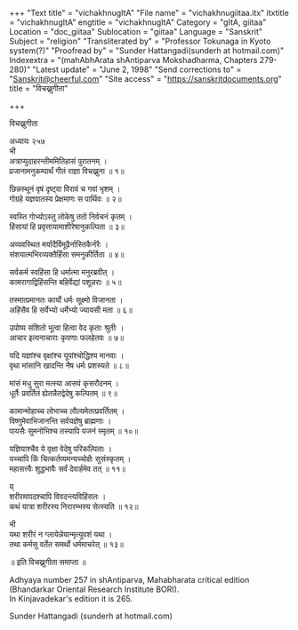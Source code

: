 +++
"Text title" = "vichakhnugItA"
"File name" = "vichakhnugiitaa.itx"
itxtitle = "vichakhnugItA"
engtitle = "vichakhnugItA"
Category = "gItA, giitaa"
Location = "doc_giitaa"
Sublocation = "giitaa"
Language = "Sanskrit"
Subject = "religion"
"Transliterated by" = "Professor Tokunaga in Kyoto system(?)"
"Proofread by" = "Sunder Hattangadi(sunderh at hotmail.com)"
Indexextra = "(mahAbhArata shAntiparva Mokshadharma, Chapters 279-280)"
"Latest update" = "June 2, 1998"
"Send corrections to" = "Sanskrit@cheerful.com"
"Site access" = "https://sanskritdocuments.org"
title = "विचख्नुगीता"

+++
  
 विचख्नुगीता   
  
 अध्यायः २५७  
 भी  
अत्राप्युदाहरन्तीममितिहासं पुरातनम् ।  
प्रजानामनुकम्पार्थं गीतं राज्ञा विचख्नुना ॥ १॥  
  
छिन्नस्थूनं वृषं दृष्ट्वा विरावं च गवां भृशम् ।  
गोग्रहे यज्ञवातस्य प्रेक्षमाणः स पार्थिवः ॥ २॥  
  
स्वस्ति गोभ्योऽस्तु लोकेषु ततो निर्वचनं कृतम् ।  
हिंसायां हि प्रवृत्तायामाशीरेषानुकल्पिता ॥ ३॥  
  
अव्यवस्थित मर्यादैर्विमूढैर्नास्तिकैर्नरैः ।  
संशयात्मभिरव्यक्तैर्हिंसा समनुकीर्तिता ॥ ४॥  
  
सर्वकर्म स्वहिंसा हि धर्मात्मा मनुरब्रवीत् ।  
कामरागाद्विहिंसन्ति बहिर्वेद्यां पशून्नराः ॥ ५॥  
  
तस्मात्प्रमानतः कार्यो धर्मः सूक्ष्मो विजानता ।  
अहिंसैव हि सर्वेभ्यो धर्मेभ्यो ज्यायसी मता ॥ ६॥  
  
उपोष्य संशितो भूत्वा हित्वा वेद कृताः श्रुतीः ।  
आचार इत्यनाचाराः कृपणाः फलहेतवः ॥ ७॥  
  
यदि यज्ञांश्च वृक्षांश्च यूपांश्चोद्धिश्य मानवाः ।  
वृथा मांसानि खादन्ति नैष धर्मः प्रशस्यते ॥ ८॥  
  
मांसं मधु सुरा मत्स्या आसवं कृसरौदनम् ।  
धूर्तैः प्रवर्तितं ह्येतन्नैतद्वेदेषु कल्पितम् ॥ ९॥  
  
कामान्मोहाच्च लोभाच्च लौल्यमेतत्प्रवर्तितम् ।  
विष्णुमेवाभिजानन्ति सर्वयज्ञेषु ब्राह्मणाः ।  
पायसैः सुमनोभिश्च तस्यापि यजनं स्मृतम् ॥ १०॥  
  
यज्ञियाश्चैव ये वृक्षा वेदेषु परिकल्पिताः ।  
यच्चापि किं चित्कर्तव्यमन्यच्चोक्षैः सुसंस्कृतम् ।  
महासत्त्वैः शुद्धभावैः सर्वं देवार्हमेव तत् ॥ ११॥  
  
 य्  
शरीरमापदश्चापि विवदन्त्यविहिंसतः ।  
कथं यात्रा शरीरस्य निरारम्भस्य सेत्स्यति ॥ १२॥  
  
 भी  
यथा शरीरं न ग्लायेन्नेयान्मृत्युवशं यथा ।  
तथा कर्मसु वर्तेत समर्थो धर्ममाचरेत् ॥ १३॥  
  
॥ इति विचख्नुगीता समाप्ता ॥  
  
  
  
Adhyaya number 257 in shAntiparva, Mahabharata critical edition  
(Bhandarkar Oriental Research Institute BORI).  
In Kinjavadekar's edition it is 265.  
  
Sunder Hattangadi  (sunderh at hotmail.com)  
  
